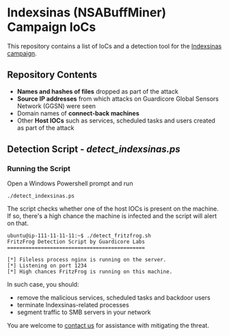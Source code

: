 # Indexsinas (NSABuffMiner) Campaign IoCs

This repository contains a list of IoCs and a detection tool for the [Indexsinas campaign]().

## Repository Contents
* **Names and hashes of files** dropped as part of the attack
* **Source IP addresses** from which attacks on Guardicore Global Sensors Network (GGSN) were seen
* Domain names of **connect-back machines**
* Other **Host IOCs** such as services, scheduled tasks and users created as part of the attack

## Detection Script - *detect_indexsinas.ps*
### Running the Script
Open a Windows Powershell prompt and run
```
./detect_indexsinas.ps
```
The script checks whether one of the host IOCs is present on the machine.
If so, there's a high chance the machine is infected and the script will alert on that.

```
ubuntu@ip-111-11-11-11:~$ ./detect_fritzfrog.sh
FritzFrog Detection Script by Guardicore Labs
=============================================

[*] Fileless process nginx is running on the server.
[*] Listening on port 1234
[*] High chances FritzFrog is running on this machine.
```

In such case, you should:
* remove the malicious services, scheduled tasks and backdoor users
* terminate Indexsinas-related processes
* segment traffic to SMB servers in your network

You are welcome to [contact us](mailto:labs@guardicore.com) for assistance with mitigating the threat.
